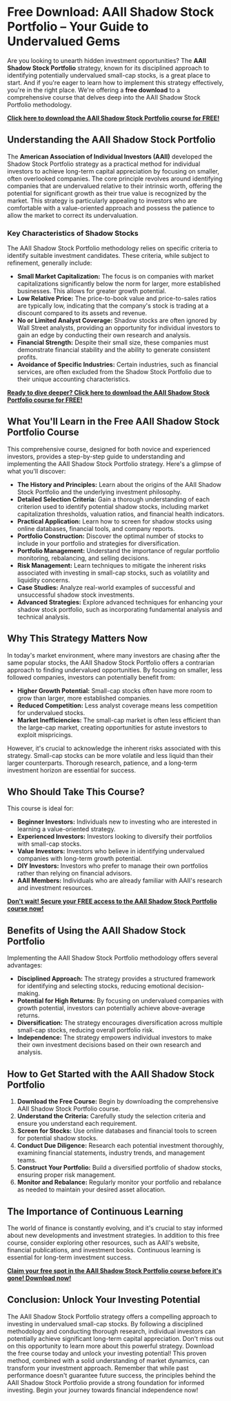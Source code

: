 # Free Download: AAII Shadow Stock Portfolio – Your Guide to Undervalued Gems

Are you looking to unearth hidden investment opportunities? The **AAII Shadow Stock Portfolio** strategy, known for its disciplined approach to identifying potentially undervalued small-cap stocks, is a great place to start. And if you're eager to learn how to implement this strategy effectively, you're in the right place. We're offering a **free download** to a comprehensive course that delves deep into the AAII Shadow Stock Portfolio methodology.

[**Click here to download the AAII Shadow Stock Portfolio course for FREE!**](https://udemywork.com/aaii-shadow-stock-portfolio)

## Understanding the AAII Shadow Stock Portfolio

The **American Association of Individual Investors (AAII)** developed the Shadow Stock Portfolio strategy as a practical method for individual investors to achieve long-term capital appreciation by focusing on smaller, often overlooked companies. The core principle revolves around identifying companies that are undervalued relative to their intrinsic worth, offering the potential for significant growth as their true value is recognized by the market. This strategy is particularly appealing to investors who are comfortable with a value-oriented approach and possess the patience to allow the market to correct its undervaluation.

### Key Characteristics of Shadow Stocks

The AAII Shadow Stock Portfolio methodology relies on specific criteria to identify suitable investment candidates. These criteria, while subject to refinement, generally include:

*   **Small Market Capitalization:** The focus is on companies with market capitalizations significantly below the norm for larger, more established businesses. This allows for greater growth potential.
*   **Low Relative Price:** The price-to-book value and price-to-sales ratios are typically low, indicating that the company's stock is trading at a discount compared to its assets and revenue.
*   **No or Limited Analyst Coverage:** Shadow stocks are often ignored by Wall Street analysts, providing an opportunity for individual investors to gain an edge by conducting their own research and analysis.
*   **Financial Strength:** Despite their small size, these companies must demonstrate financial stability and the ability to generate consistent profits.
*   **Avoidance of Specific Industries:** Certain industries, such as financial services, are often excluded from the Shadow Stock Portfolio due to their unique accounting characteristics.

[**Ready to dive deeper? Click here to download the AAII Shadow Stock Portfolio course for FREE!**](https://udemywork.com/aaii-shadow-stock-portfolio)

## What You'll Learn in the Free AAII Shadow Stock Portfolio Course

This comprehensive course, designed for both novice and experienced investors, provides a step-by-step guide to understanding and implementing the AAII Shadow Stock Portfolio strategy. Here's a glimpse of what you'll discover:

*   **The History and Principles:** Learn about the origins of the AAII Shadow Stock Portfolio and the underlying investment philosophy.
*   **Detailed Selection Criteria:** Gain a thorough understanding of each criterion used to identify potential shadow stocks, including market capitalization thresholds, valuation ratios, and financial health indicators.
*   **Practical Application:** Learn how to screen for shadow stocks using online databases, financial tools, and company reports.
*   **Portfolio Construction:** Discover the optimal number of stocks to include in your portfolio and strategies for diversification.
*   **Portfolio Management:** Understand the importance of regular portfolio monitoring, rebalancing, and selling decisions.
*   **Risk Management:** Learn techniques to mitigate the inherent risks associated with investing in small-cap stocks, such as volatility and liquidity concerns.
*   **Case Studies:** Analyze real-world examples of successful and unsuccessful shadow stock investments.
*   **Advanced Strategies:** Explore advanced techniques for enhancing your shadow stock portfolio, such as incorporating fundamental analysis and technical analysis.

## Why This Strategy Matters Now

In today's market environment, where many investors are chasing after the same popular stocks, the AAII Shadow Stock Portfolio offers a contrarian approach to finding undervalued opportunities. By focusing on smaller, less followed companies, investors can potentially benefit from:

*   **Higher Growth Potential:** Small-cap stocks often have more room to grow than larger, more established companies.
*   **Reduced Competition:** Less analyst coverage means less competition for undervalued stocks.
*   **Market Inefficiencies:** The small-cap market is often less efficient than the large-cap market, creating opportunities for astute investors to exploit mispricings.

However, it's crucial to acknowledge the inherent risks associated with this strategy. Small-cap stocks can be more volatile and less liquid than their larger counterparts. Thorough research, patience, and a long-term investment horizon are essential for success.

## Who Should Take This Course?

This course is ideal for:

*   **Beginner Investors:** Individuals new to investing who are interested in learning a value-oriented strategy.
*   **Experienced Investors:** Investors looking to diversify their portfolios with small-cap stocks.
*   **Value Investors:** Investors who believe in identifying undervalued companies with long-term growth potential.
*   **DIY Investors:** Investors who prefer to manage their own portfolios rather than relying on financial advisors.
*   **AAII Members:** Individuals who are already familiar with AAII's research and investment resources.

[**Don't wait! Secure your FREE access to the AAII Shadow Stock Portfolio course now!**](https://udemywork.com/aaii-shadow-stock-portfolio)

## Benefits of Using the AAII Shadow Stock Portfolio

Implementing the AAII Shadow Stock Portfolio methodology offers several advantages:

*   **Disciplined Approach:** The strategy provides a structured framework for identifying and selecting stocks, reducing emotional decision-making.
*   **Potential for High Returns:** By focusing on undervalued companies with growth potential, investors can potentially achieve above-average returns.
*   **Diversification:** The strategy encourages diversification across multiple small-cap stocks, reducing overall portfolio risk.
*   **Independence:** The strategy empowers individual investors to make their own investment decisions based on their own research and analysis.

## How to Get Started with the AAII Shadow Stock Portfolio

1.  **Download the Free Course:** Begin by downloading the comprehensive AAII Shadow Stock Portfolio course.
2.  **Understand the Criteria:** Carefully study the selection criteria and ensure you understand each requirement.
3.  **Screen for Stocks:** Use online databases and financial tools to screen for potential shadow stocks.
4.  **Conduct Due Diligence:** Research each potential investment thoroughly, examining financial statements, industry trends, and management teams.
5.  **Construct Your Portfolio:** Build a diversified portfolio of shadow stocks, ensuring proper risk management.
6.  **Monitor and Rebalance:** Regularly monitor your portfolio and rebalance as needed to maintain your desired asset allocation.

## The Importance of Continuous Learning

The world of finance is constantly evolving, and it's crucial to stay informed about new developments and investment strategies. In addition to this free course, consider exploring other resources, such as AAII's website, financial publications, and investment books. Continuous learning is essential for long-term investment success.

[**Claim your free spot in the AAII Shadow Stock Portfolio course before it's gone! Download now!**](https://udemywork.com/aaii-shadow-stock-portfolio)

## Conclusion: Unlock Your Investing Potential

The AAII Shadow Stock Portfolio strategy offers a compelling approach to investing in undervalued small-cap stocks. By following a disciplined methodology and conducting thorough research, individual investors can potentially achieve significant long-term capital appreciation. Don't miss out on this opportunity to learn more about this powerful strategy. Download the free course today and unlock your investing potential! This proven method, combined with a solid understanding of market dynamics, can transform your investment approach. Remember that while past performance doesn't guarantee future success, the principles behind the AAII Shadow Stock Portfolio provide a strong foundation for informed investing. Begin your journey towards financial independence now!
